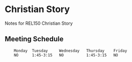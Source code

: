 # Christian Story

Notes for REL150 Christian Story

## Meeting Schedule

```
    Monday  Tuesday     Wednesday   Thursday    Friday
    NO      1:45-3:15   NO          1:45-3:15   NO
```
